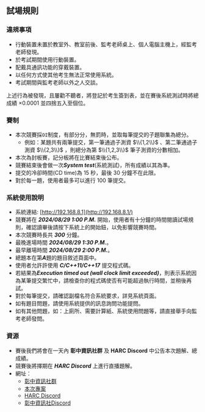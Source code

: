 ## **試場規則**

### **違規事項**

 - 行動裝置未置於教室外、教室前後、監考老師桌上、個人電腦主機上，經監考老師發現。
 - 於考試期間使用行動裝置。
 - 配戴具通訊功能的穿戴裝置。
 - 以任何方式使其他考生無法正常使用系統。
 - 考試期間與監考老師以外之人交談。

上述行為被發現，且屢勸不聽者，將登記於考生簽到表，並在賽後系統測試時將總成績 $\times 0.0001$ 並四捨五入至個位。

### **賽制**

 - 本次競賽採`OI`制度，有部分分，無罰時，並取每筆提交的子題聯集為總分。
   - 例如：某題共有兩筆提交，第一筆通過子測資 $\\{1,2\\}$ 、第二筆通過子測資 $\\{2,3\\}$ ，則總分為第 $\\{1,2,3\\}$ 筆子測資的分數相加。
 - 本次為封板賽，記分板將在比賽結束後公布。
 - 競賽結束後會做一次***System test***(系統測試)，所有成績以其為準。
 - 提交的冷卻時間(CD time)為 $15$ 秒，最後 $30$ 分鐘不在此限。
 - 對於每一題，使用者最多可以進行 $100$ 筆提交。

### **系統使用說明**

 - 系統連結: [http://192.168.8.1](http://192.168.8.1/)
 - 競賽將在 ***2024/08/29 1:00 P.M.*** 開始，使用者有十分鐘的時間閱讀試場規則，確認讀畢後請按下系統上的開始鈕，以免影響競賽時間。
 - 本次競賽時長共 ***300*** 分鐘。
 - 最晚進場時間 ***2024/08/29 1:30 P.M.***。
 - 最早離場時間 ***2024/08/29 2:00 P.M.***。
 - 總題本在第***A***題的題目敘述頁面中。
 - 使用者允許許使用 ***C/C++11/C++17*** 提交程式碼。
 - 若結果為***Execution timed out (wall clock limit exceeded)***，則表示系統因為某筆提交繁忙中，請檢查你的程式碼使否有可能超過執行時間，並稍後再試。
 - 對於每筆提交，請確認副檔名符合系統要求，詳見系統頁面。
 - 如有題目問題，請使用系統提供的訊息詢問功能提問。
 - 如有其他問題，如：上廁所、需要計算紙、系統使用問題等，請直接舉手向監考老師發問。

### **資源**

 - 賽後我們將會在一天內 **彰中資訊社群** 及 **HARC Discord** 中公告本次題解、總成績。
 - 競賽後將擇期在 ***HARC Discord*** 上進行直播題解。
 - 網址：
   - [彰中資訊社群](https://www.facebook.com/groups/chshcs/)
   - [本次專案](https://mysh212.github.io/CHSH-nhspc113-PRI/)
   - [HARC Discord](https://2120.page.link/HARC)
   - [彰中資訊社Discord](https://2120.page.link/cdc)

